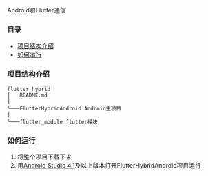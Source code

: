 Android和Flutter通信

### 目录
- [项目结构介绍](#项目结构介绍)
- [如何运行](#如何运行)

### 项目结构介绍

```
flutter_hybrid
│   README.md
│
└───FlutterHybridAndroid Android主项目
│
└───flutter_module flutter模块
```

### 如何运行

1. 将整个项目下载下来
2. 用[Android Studio 4.1](https://developer.android.com/studio/preview)及以上版本打开FlutterHybridAndroid项目运行
